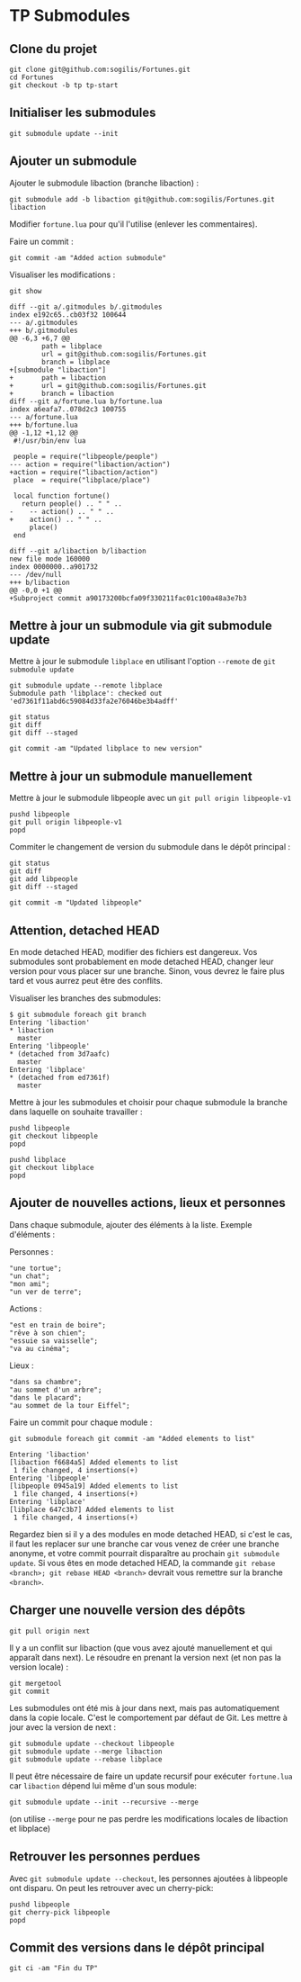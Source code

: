 TP Submodules 
=============

Clone du projet
---------------

    git clone git@github.com:sogilis/Fortunes.git
    cd Fortunes
    git checkout -b tp tp-start

Initialiser les submodules
--------------------------

    git submodule update --init

Ajouter un submodule
--------------------

Ajouter le submodule libaction (branche libaction) :

    git submodule add -b libaction git@github.com:sogilis/Fortunes.git libaction

Modifier `fortune.lua` pour qu'il l'utilise (enlever les commentaires).

Faire un commit :

    git commit -am "Added action submodule"

Visualiser les modifications :

    git show

    diff --git a/.gitmodules b/.gitmodules
    index e192c65..cb03f32 100644
    --- a/.gitmodules
    +++ b/.gitmodules
    @@ -6,3 +6,7 @@
            path = libplace
            url = git@github.com:sogilis/Fortunes.git
            branch = libplace
    +[submodule "libaction"]
    +       path = libaction
    +       url = git@github.com:sogilis/Fortunes.git
    +       branch = libaction
    diff --git a/fortune.lua b/fortune.lua
    index a6eafa7..078d2c3 100755
    --- a/fortune.lua
    +++ b/fortune.lua
    @@ -1,12 +1,12 @@
     #!/usr/bin/env lua
     
     people = require("libpeople/people")
    --- action = require("libaction/action")
    +action = require("libaction/action")
     place  = require("libplace/place")
     
     local function fortune()
       return people() .. " " ..
    -    -- action() .. " " ..
    +    action() .. " " ..
         place()
     end
     
    diff --git a/libaction b/libaction
    new file mode 160000
    index 0000000..a901732
    --- /dev/null
    +++ b/libaction
    @@ -0,0 +1 @@
    +Subproject commit a90173200bcfa09f330211fac01c100a48a3e7b3


Mettre à jour un submodule via git submodule update
--------------------------------------------------

Mettre à jour le submodule `libplace` en utilisant l'option `--remote` de `git submodule update`

    git submodule update --remote libplace
    Submodule path 'libplace': checked out 'ed7361f11abd6c59084d33fa2e76046be3b4adff'
    
    git status
    git diff
    git diff --staged

    git commit -am "Updated libplace to new version"


Mettre à jour un submodule manuellement
---------------------------------------

Mettre à jour le submodule libpeople avec un `git pull origin libpeople-v1`

    pushd libpeople
    git pull origin libpeople-v1
    popd

Commiter le changement de version du submodule dans le dépôt principal :

    git status
    git diff
    git add libpeople
    git diff --staged

    git commit -m "Updated libpeople"

Attention, detached HEAD
------------------------

En mode detached HEAD, modifier des fichiers est dangereux. Vos submodules sont
probablement en mode detached HEAD, changer leur version pour vous placer sur
une branche. Sinon, vous devrez le faire plus tard et vous aurrez peut être des
conflits.

Visualiser les branches des submodules:

    $ git submodule foreach git branch
    Entering 'libaction'
    * libaction
      master
    Entering 'libpeople'
    * (detached from 3d7aafc)
      master
    Entering 'libplace'
    * (detached from ed7361f)
      master

Mettre à jour les submodules et choisir pour chaque submodule la branche dans laquelle on souhaite travailler :

    pushd libpeople
    git checkout libpeople
    popd

    pushd libplace
    git checkout libplace
    popd

Ajouter de nouvelles actions, lieux et personnes
------------------------------------------------

Dans chaque submodule, ajouter des éléments à la liste. Exemple d'éléments :

Personnes :

    "une tortue";
    "un chat";
    "mon ami";
    "un ver de terre";

Actions :

    "est en train de boire";
    "rêve à son chien";
    "essuie sa vaisselle";
    "va au cinéma";

Lieux :

    "dans sa chambre";
    "au sommet d'un arbre";
    "dans le placard";
    "au sommet de la tour Eiffel";

Faire un commit pour chaque module :

    git submodule foreach git commit -am "Added elements to list"

    Entering 'libaction'
    [libaction f6684a5] Added elements to list
     1 file changed, 4 insertions(+)
    Entering 'libpeople'
    [libpeople 0945a19] Added elements to list
     1 file changed, 4 insertions(+)
    Entering 'libplace'
    [libplace 647c3b7] Added elements to list
     1 file changed, 4 insertions(+)

Regardez bien si il y a des modules en mode detached HEAD, si c'est le cas, il faut les replacer sur une branche car vous venez de créer une branche anonyme, et votre commit pourrait disparaître au prochain `git submodule update`. Si vous êtes en mode detached HEAD, la commande `git rebase <branch>; git rebase HEAD <branch>` devrait vous remettre sur la branche `<branch>`.


Charger une nouvelle version des dépôts
---------------------------------------

    git pull origin next

Il y a un conflit sur libaction (que vous avez ajouté manuellement et qui
apparaît dans next). Le résoudre en prenant la version next (et non pas la
version locale) :

    git mergetool
    git commit

Les submodules ont été mis à jour dans next, mais pas automatiquement dans la
copie locale. C'est le comportement par défaut de Git. Les mettre à jour avec la
version de next :
  
    git submodule update --checkout libpeople
    git submodule update --merge libaction
    git submodule update --rebase libplace

Il peut être nécessaire de faire un update recursif pour exécuter `fortune.lua`
car `libaction` dépend lui même d'un sous module:

    git submodule update --init --recursive --merge
    
(on utilise `--merge` pour ne pas perdre les modifications locales de libaction et libplace)

Retrouver les personnes perdues
-------------------------------

Avec `git submodule update --checkout`, les personnes ajoutées à libpeople ont
disparu. On peut les retrouver avec un cherry-pick:

    pushd libpeople
    git cherry-pick libpeople
    popd

Commit des versions dans le dépôt principal
-------------------------------------------

    git ci -am "Fin du TP"



